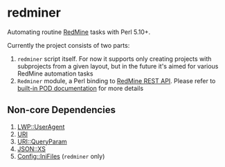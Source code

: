 # redminer

Automating routine [RedMine](http://www.redmine.org) tasks with Perl 5.10+.

Currently the project consists of two parts:

1. `redminer` script itself. For now it supports only creating projects with subprojects
from a given layout, but in the future it's aimed for various RedMine automation tasks
2. `Redminer` module, a Perl binding to [RedMine REST API](http://www.redmine.org/projects/redmine/wiki/Rest_api).
Please refer to [built-in POD documentation](../master/lib/Redminer.pm) for more details

## Non-core Dependencies

1. [LWP::UserAgent](https://metacpan.org/pod/LWP::UserAgent)
2. [URI](https://metacpan.org/pod/URI)
3. [URI::QueryParam](https://metacpan.org/pod/URI::QueryParam)
4. [JSON::XS](https://metacpan.org/pod/JSON::XS)
5. [Config::IniFiles](https://metacpan.org/pod/Config::IniFiles) (`redminer` only)
